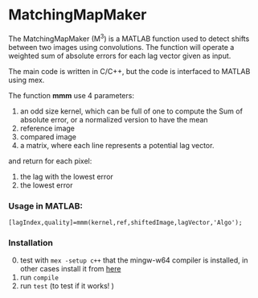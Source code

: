 # MatchingMapMaker

The MatchingMapMaker (M<sup>3</sup>) is a MATLAB function used to detect shifts between two images using convolutions.
The function will operate a weighted sum of absolute errors for each lag vector given as input.

The main code is written in C/C++, but the code is interfaced to MATLAB using mex.

The function **mmm** use 4 parameters:
1. an odd size kernel, which can be full of one to compute the Sum of absolute error, or a normalized version to have the mean
2. reference image
3. compared image
4. a matrix, where each line represents a potential lag vector.

and return for each pixel:
1. the lag with the lowest error
2. the lowest error

### Usage in MATLAB:

`[lagIndex,quality]=mmm(kernel,ref,shiftedImage,lagVector,'Algo');`

### Installation

0. test with `mex -setup c++` that the mingw-w64 compiler is installed, in other cases install it from [here](https://www.mathworks.com/matlabcentral/fileexchange/52848-matlab-support-for-mingw-w64-c-c-compiler)
1. run `compile`
2. run `test` (to test if it works! )